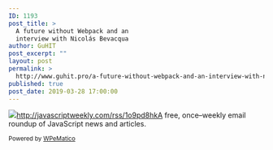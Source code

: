 ```yaml
---
ID: 1193
post_title: >
  A future without Webpack and an
  interview with Nicolás Bevacqua
author: GuHIT
post_excerpt: ""
layout: post
permalink: >
  http://www.guhit.pro/a-future-without-webpack-and-an-interview-with-nicolas-bevacqua/
published: true
post_date: 2019-03-28 17:00:00
---
```

<img class="wpe_imgrss" src="https://res.cloudinary.com/cpress/image/upload/w_1280,e_sharpen:60/y7d1xotae5nsvbnm4zqc.jpg">http://javascriptweekly.com/rss/1o9pd8hkA free, once&ndash;weekly email roundup of JavaScript news and articles.<p class="wpematico_credit"><small>Powered by <a href="http://www.wpematico.com" target="_blank">WPeMatico</a></small></p>